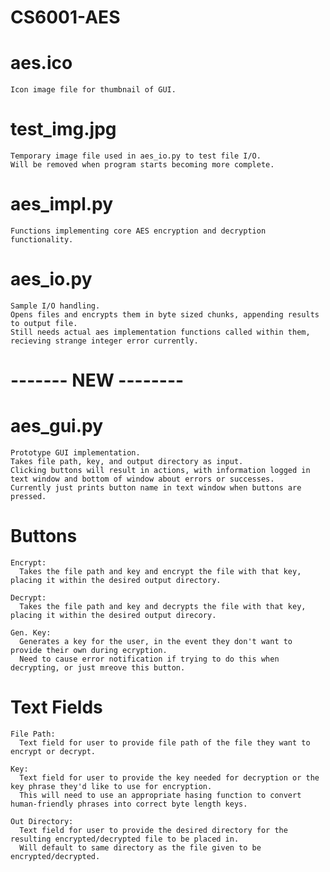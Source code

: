 # CS6001-AES

# aes.ico

    Icon image file for thumbnail of GUI.
  
# test_img.jpg

    Temporary image file used in aes_io.py to test file I/O. 
    Will be removed when program starts becoming more complete.
  
# aes_impl.py

    Functions implementing core AES encryption and decryption functionality.
  
# aes_io.py

    Sample I/O handling.
    Opens files and encrypts them in byte sized chunks, appending results to output file.
    Still needs actual aes implementation functions called within them, recieving strange integer error currently.
  
# ------- NEW -------- #

# aes_gui.py

    Prototype GUI implementation.
    Takes file path, key, and output directory as input.
    Clicking buttons will result in actions, with information logged in text window and bottom of window about errors or successes.
    Currently just prints button name in text window when buttons are pressed.
  
  # Buttons
  
    Encrypt: 
      Takes the file path and key and encrypt the file with that key, placing it within the desired output directory.
      
    Decrypt:
      Takes the file path and key and decrypts the file with that key, placing it within the desired output direcory.
      
    Gen. Key:
      Generates a key for the user, in the event they don't want to provide their own during ecryption.
      Need to cause error notification if trying to do this when decrypting, or just mreove this button.
      
  # Text Fields
  
    File Path:
      Text field for user to provide file path of the file they want to encrypt or decrypt.
      
    Key:
      Text field for user to provide the key needed for decryption or the key phrase they'd like to use for encryption.
      This will need to use an appropriate hasing function to convert human-friendly phrases into correct byte length keys.
      
    Out Directory:
      Text field for user to provide the desired directory for the resulting encrypted/decrypted file to be placed in.
      Will default to same directory as the file given to be encrypted/decrypted.
    
